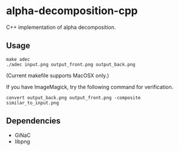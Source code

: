 # alpha-decomposition-cpp
C++ implementation of alpha decomposition.

## Usage
```
make adec
./adec input.png output_front.png output_back.png
```
(Current makefile supports MacOSX only.)

If you have ImageMagick, try the following command for verification.
```
convert output_back.png output_front.png -composite similar_to_input.png
```

## Dependencies
* GiNaC
* libpng
